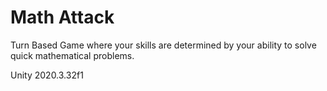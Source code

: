 # Math Attack
 Turn Based Game where your skills are determined by your ability to solve quick mathematical problems.

Unity 2020.3.32f1

